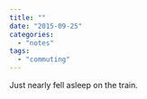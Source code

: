 ```yaml
---
title: ""
date: "2015-09-25"
categories: 
  - "notes"
tags: 
  - "commuting"
---
```


Just nearly fell asleep on the train.
